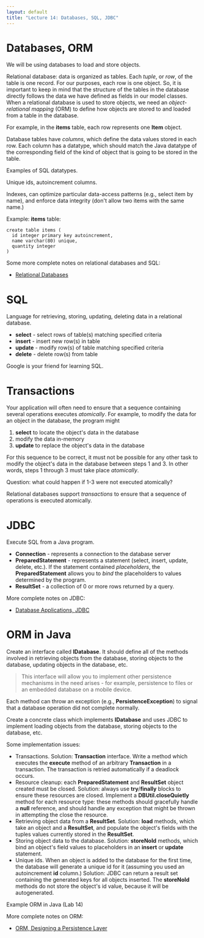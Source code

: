 ```yaml
---
layout: default
title: "Lecture 14: Databases, SQL, JDBC"
---
```


Databases, ORM
==============

We will be using databases to load and store objects.

Relational database: data is organized as tables. Each *tuple*, or *row*, of the table is one record. For our purposes, each row is one object. So, it is important to keep in mind that the structure of the tables in the database directly follows the data we have defined as fields in our model classes. When a relational database is used to store objects, we need an *object-relational mapping* (ORM) to define how objects are stored to and loaded from a table in the database.

For example, in the **items** table, each row represents one **Item** object.

Database tables have *columns*, which define the data values stored in each row. Each column has a datatype, which should match the Java datatype of the corresponding field of the kind of object that is going to be stored in the table.

Examples of SQL datatypes.

Unique ids, autoincrement columns.

Indexes, can optimize particular data-access patterns (e.g., select item by name), and enforce data integrity (don't allow two items with the same name.)

Example: **items** table:

    create table items (
      id integer primary key autoincrement,
      name varchar(80) unique,
      quantity integer
    )

Some more complete notes on relational databases and SQL:

* [Relational Databases](http://ycpcs.github.io/cs320-spring2014/lectures/lecture11.html)

SQL
===

Language for retrieving, storing, updating, deleting data in a relational database.

-   **select** - select rows of table(s) matching specified criteria
-   **insert** - insert new row(s) in table
-   **update** - modify row(s) of table matching specified criteria
-   **delete** - delete row(s) from table

Google is your friend for learning SQL.

Transactions
============

Your application will often need to ensure that a sequence containing several operations executes *atomically*. For example, to modify the data for an object in the database, the program might

1.  **select** to locate the object's data in the database
2.  modify the data in-memory
3.  **update** to replace the object's data in the database

For this sequence to be correct, it must not be possible for any other task to modify the object's data in the database between steps 1 and 3. In other words, steps 1 through 3 must take place *atomically*.

Question: what could happen if 1-3 were not executed atomically?

Relational databases support *transactions* to ensure that a sequence of operations is executed atomically.

JDBC
====

Execute SQL from a Java program.

-   **Connection** - represents a connection to the database server
-   **PreparedStatement** - represents a statement (select, insert, update, delete, etc.). If the statement contained *placeholders*, the **PreparedStatement** allows you to *bind* the placeholders to values determined by the program.
-   **ResultSet** - a collection of 0 or more rows returned by a query.

More complete notes on JDBC:

* [Database Applications, JDBC](http://ycpcs.github.io/cs320-spring2014/lectures/lecture12.html)

ORM in Java
===========

Create an interface called **IDatabase**. It should define all of the methods involved in retrieving objects from the database, storing objects to the database, updating objects in the database, etc.

> This interface will allow you to implement other persistence mechanisms in the need arises - for example, persistence to files or an embedded database on a mobile device.

Each method can throw an exception (e.g., **PersistenceException**) to signal that a database operation did not complete normally.

Create a concrete class which implements **IDatabase** and uses JDBC to implement loading objects from the database, storing objects to the database, etc.

Some implementation issues:

-   Transactions. Solution: **Transaction** interface. Write a method which executes the **execute** method of an arbitrary **Transaction** in a transaction. The transaction is retried automatically if a deadlock occurs.
-   Resource cleanup: each **PreparedStatement** and **ResultSet** object created must be closed. Solution: always use **try**/**finally** blocks to ensure these resources are closed. Implement a **DBUtil.closeQuietly** method for each resource type: these methods should gracefully handle a **null** reference, and should handle any exception that might be thrown in attempting the close the resource.
-   Retrieving object data from a **ResultSet**. Solution: **load** methods, which take an object and a **ResultSet**, and populate the object's fields with the tuples values currently stored in the **ResultSet**.
-   Storing object data to the database. Solution: **storeNoId** methods, which bind an object's field values to placeholders in an **insert** or **update** statement.
-   Unique ids. When an object is added to the database for the first time, the database will generate a unique id for it (assuming you used an autoincrement **id** column.) Solution: JDBC can return a result set containing the generated keys for all objects inserted. The **storeNoId** methods do not store the object's id value, because it will be autogenerated.

Example ORM in Java (Lab 14)

More complete notes on ORM:

* [ORM, Designing a Persistence Layer](http://ycpcs.github.io/cs320-spring2014/lectures/lecture13.html)
